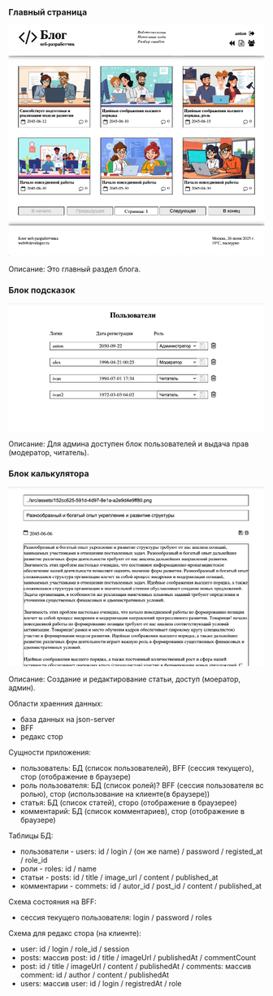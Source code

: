 ### Главный страница

<div align="center">
  <img src="./src/assets/1.png" alt="img">
</div>

Описание: Это главный раздел блога.

### Блок подсказок

<div align="center">
  <img src="./src/assets/2.png" alt="img">
</div>

Описание: Для админа доступен блок пользователей и выдача прав (модератор, читатель).

### Блок калькулятора

<div align="center">
  <img src="./src/assets/3.png" alt="img">
</div>

Описание: Создание и редактирование статьи, доступ (моератор, админ).


Области храенния данных:

- база данных на json-server
- BFF
- редакс стор


Сущности приложения:

- пользователь: БД (список пользователей), BFF (сессия текущего), стор (отображение в браузере)
- роль пользователя: БД (список ролей)? BFF (сессия пользователя вс ролью), стор (использование на клиенте(в браузере))
- статья: БД (список статей), сторо (отображение в браузерее)
- комментарий: БД (список комментариев), стор (отображение в браузере)


Таблицы БД:

- пользователи - users: id / login /  (он же name) / password / registed_at / role_id
- роли - roles: id / name
- статьи - posts: id / title / image_url / content / published_at
- комментарии - commets: id / autor_id / post_id / content / published_at


Схема состояния на BFF:

- сессия текущего пользователя: login / password / roles


Схема для редакс стора (на клиенте):

- user: id / login / role_id / session
- posts: массив post: id / title / imageUrl / publishedAt / commentCount
- post: id / title / imageUrl / content / publishedAt / comments: массив comment: id / author / content / publishedAt
- users:  массив user: id / login / registredAt / role
